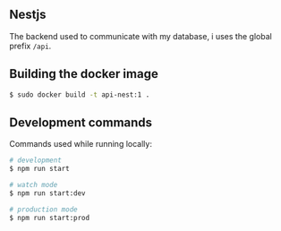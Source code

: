 ## Nestjs

The backend used to communicate with my database, i uses the global prefix `/api`.


## Building the docker image

```bash
$ sudo docker build -t api-nest:1 .
```

## Development commands

Commands used while running locally:

```bash
# development
$ npm run start

# watch mode
$ npm run start:dev

# production mode
$ npm run start:prod
```